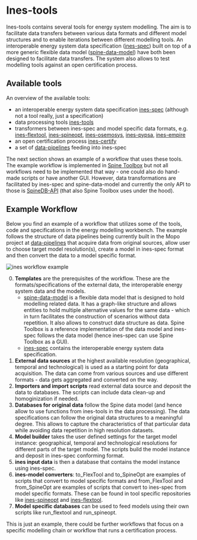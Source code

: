 # Ines-tools

Ines-tools contains several tools for energy system modelling. The aim is to facilitate data transfers between various data formats and different model structures and to enable iterations between different modelling tools. An interoperable energy system data specification ([ines-spec](https://github.com/energy-modelling-workbench/ines-spec)) built on top of a more generic flexible data model ([spine-data-model](https://github.com/energy-modelling-workbench/spine-data-model)) have both been designed to facilitate data transfers. The system also allows to test modelling tools against an open certification process.

## Available tools
An overview of the available tools:
- an interoperable energy system data specification [ines-spec](https://github.com/energy-modelling-workbench/ines-spec) (although not a tool really, just a specification)
- data processing tools [ines-tools](https://github.com/energy-modelling-workbench/ines-tools)
- transformers between ines-spec and model specific data formats, e.g. [ines-flextool](https://github.com/energy-modelling-workbench/ines-flextool), [ines-spineopt](https://github.com/energy-modelling-workbench/ines-spineopt), [ines-osemosys](https://github.com/energy-modelling-workbench/ines-osemosys), [ines-pypsa](https://github.com/energy-modelling-workbench/ines-pypsa), [ines-empire](https://github.com/energy-modelling-workbench/ines-empire)
- an open certification process [ines-certify](https://github.com/energy-modelling-workbench/ines-certify)
- a set of [data-pipelines](https://github.com/energy-modelling-workbench/data-pipelines) feeding into ines-spec

The next section shows an example of a workflow that uses these tools. The example workflow is implemented in [Spine Toolbox](https://github.com/Spine-tools/Spine-Toolbox) but not all workflows need to be implemented that way - one could also do hand-made scripts or have another GUI. However, data transformations are facilitated by ines-spec and spine-data-model and currently the only API to those is [SpineDB-API](https://github.com/spine-tools/Spine-Database-API) (that also Spine Toolbox uses under the hood).

## Example Workflow

Below you find an example of a workflow that utilizes some of the tools, code and specifications in the energy modelling workbench. The example follows the structure of data pipelines being currently built in the Mopo project at [data-pipelines](https://github.com/energy-modelling-workbench/data-pipelines) that acquire data from original sources, allow user to choose target model resolution(s), create a model in ines-spec format and then convert the data to a model specific format.

![ines workflow example](https://github.com/user-attachments/assets/583b21ae-8107-4abc-8bcc-c236b369ba44)

0. **Templates** are the prerequisites of the workflow. These are the formats/specifications of the external data, the interoperable energy system data and the models.
    + [spine-data-model](https://github.com/energy-modelling-workbench/spine-data-model) is a flexible data model that is designed to hold modelling related data. It has a graph-like structure and allows entities to hold multiple alternative values for the same data - which in turn facilitates the construction of scenarios without data repetition. It also allows to construct data structure as data. Spine Toolbox is a reference implementation of the data model and ines-spec follows the data model (hence ines-spec can use Spine Toolbox as a GUI).
    + [ines-spec](https://github.com/energy-modelling-workbench/ines-spec) contains the interoperable energy system data specification.
1. **External data sources** at the highest available resolution (geographical, temporal and technological) is used as a starting point for data acquisition. The data can come from various sources and use  different formats - data gets aggregated and converted on the way.
2. **Importers and import scripts** read external data source and deposit the data to databases. The scripts can include data clean-up and homoginization if needed.
3. **Databases for original data** follow the Spine data model (and hence allow to use functions from ines-tools in the data processing). The data specifications can follow the original data structures to a meaningful degree. This allows to capture the characteristics of that particular data while avoiding data repetition in high resolution datasets.
4. **Model builder** takes the user defined settings for the target model instance: geographical, temporal and technological resolutions for different parts of the target model. The scripts build the model instance and deposit in ines-spec conforming format.
5. **ines input data** is then a database that contains the model instance using ines-spec.
6. **ines-model converters**: to_FlexTool and to_SpineOpt are examples of scripts that convert to model specific formats and from_FlexTool and from_SpineOpt are examples of scripts that convert to ines-spec from model specific formats. These can be found in tool specific repositories like [ines-spineopt](https://github.com/energy-modelling-workbench/ines-spineopt) and [ines-flextool](https://github.com/energy-modelling-workbench/ines-flextool).
7. **Model specific databases** can be used to feed models using their own scripts like run_flextool and run_spineopt.

This is just an example, there could be further workflows that focus on a specific modelling chain or workflow that runs a certification process.

